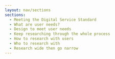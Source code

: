 ```yaml
---
layout: nav/sections
sections:
  - Meeting the Digital Service Standard
  - What are user needs?
  - Design to meet user needs
  - Keep researching through the whole process
  - How to research with users
  - Who to research with
  - Research wide then go narrow
---
```

